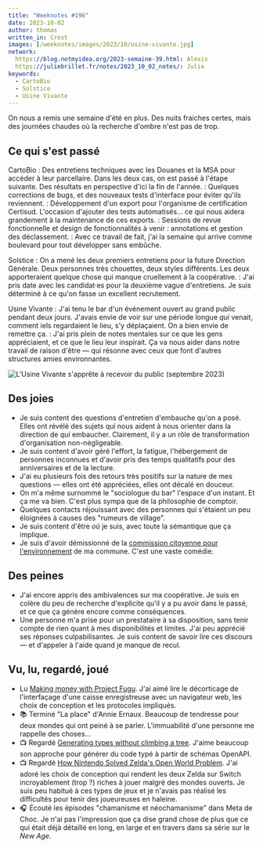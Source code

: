 ```yaml
---
title: "Weeknotes #196"
date: 2023-10-02
author: thomas
written_in: Crest
images: [/weeknotes/images/2023/10/usine-vivante.jpg]
network:
  https://blog.notmyidea.org/2023-semaine-39.html: Alexis
  https://juliebrillet.fr/notes/2023_10_02_notes/: Julie
keywords:
  - CartoBio
  - Solstice
  - Usine Vivante
---
```


On nous a remis une semaine d'été en plus. Des nuits fraiches certes, mais des journées chaudes où la recherche d'ombre n'est pas de trop.

<!--more-->

## Ce qui s'est passé

CartoBio
: Des entretiens techniques avec les Douanes et la MSA pour accéder à leur parcellaire. Dans les deux cas, on est passé à l'étape suivante. Des résultats en perspective d'ici la fin de l'année.
: Quelques corrections de bugs, et des nouveaux tests d'interface pour éviter qu'ils reviennent.
: Développement d'un export pour l'organisme de certification Certisud. L'occasion d'ajouter des tests automatisés… ce qui nous aidera grandement à la maintenance de ces exports.
: Sessions de revue fonctionnelle et design de fonctionnalités à venir : annotations et gestion des déclassement.
: Avec ce travail de fait, j'ai la semaine qui arrive comme boulevard pour tout développer sans embûche.

Solstice
: On a mené les deux premiers entretiens pour la future Direction Générale. Deux personnes très chouettes, deux styles différents. Les deux apporteraient quelque chose qui manque cruellement à la coopérative.
: J'ai pris date avec les candidat·es pour la deuxième vague d'entretiens. Je suis déterminé à ce qu'on fasse un excellent recrutement.

Usine Vivante
: J'ai tenu le bar d'un événement ouvert au grand public pendant deux jours. J'avais envie de voir sur une période longue _qui_ venait, comment iels regardaient le lieu, s'y déplaçaient. On a bien envie de remettre ça.
: J'ai pris plein de notes mentales sur ce que les gens appréciaient, et ce que le lieu leur inspirait. Ça va nous aider dans notre travail de raison d'être — qui résonne avec ceux que font d'autres structures amies environnantes.

![](/weeknotes/images/2023/10/usine-vivante.jpg "L'Usine Vivante s'apprête à recevoir du public (septembre 2023)")

## Des joies

- Je suis content des questions d'entretien d'embauche qu'on a posé. Elles ont révélé des sujets qui nous aident à nous orienter dans la direction de _qui_ embaucher. Clairement, il y a un rôle de transformation d'organisation non-négligeable.
- Je suis content d'avoir géré l'effort, la fatigue, l'hébergement de personnes inconnues et d'avoir pris des temps qualitatifs pour des anniversaires et de la lecture.
- J'ai eu plusieurs fois des retours très positifs sur la nature de mes questions — elles ont été appréciées, elles ont décalé en douceur.
- On m'a même surnommé le "sociologue du bar" l'espace d'un instant. Et ça me va bien. C'est plus sympa que de la philosophie de comptoir.
- Quelques contacts réjouissant avec des personnes qui s'étaient un peu éloignées à causes des "rumeurs de village".
- Je suis content d'être _où_ je suis, avec toute la sémantique que ça implique.
- Je suis d'avoir démissionné de la [commission citoyenne pour l'environnement](/weeknotes/55/) de ma commune. C'est une vaste comédie.

## Des peines

- J'ai encore appris des ambivalences sur ma coopérative. Je suis en colère du peu de recherche d'explicite qu'il y a pu avoir dans le passé, et ce que ça génère encore comme conséquences.
- Une personne m'a prise pour un prestataire à sa disposition, sans tenir compte de rien quant à mes disponibilités et limites. J'ai peu apprécié ses réponses culpabilisantes. Je suis content de savoir lire ces discours — et d'appeler à l'aide quand je manque de recul.

## Vu, lu, regardé, joué

- Lu <a href="https://noti.st/nielsleenheer/zP0qdm/slides" lang="en">Making money with Project Fugu</a>. J'ai aimé lire le décorticage de l'interfaçage d'une caisse enregistreuse avec un navigateur web, les choix de conception et  les protocoles impliqués.
- 📚 Terminé "La place" d'Annie Ernaux. Beaucoup de tendresse pour deux mondes qui ont peiné à se parler. L'immuabilité d'une personne me rappelle des choses…
- 📺 Regardé <a href="https://www.youtube.com/watch?v=3BROtlRhDYE" lang="en">Generating types without climbing a tree</a>. J'aime beaucoup son approche pour générer du code typé à partir de schémas OpenAPI.
- 📺 Regardé <a href="https://www.youtube.com/watch?v=CZzcVs8tNfE" lang="en">How Nintendo Solved Zelda's Open World Problem</a>. J'ai adoré les choix de conception qui rendent les deux Zelda sur Switch incroyablement (trop ?) riches à jouer malgré des mondes ouverts. Je suis peu habitué à ces types de jeux et je n'avais pas réalisé les difficultés pour tenir des joueureuses en haleine.
- 🎧 Écouté les épisodes "chamanisme et néochamanisme" dans Meta de Choc. Je n'ai pas l'impression que ça dise grand chose de plus que ce qui était déjà détaillé en long, en large et en travers dans sa série sur le <i lang="en">New Age</i>.

